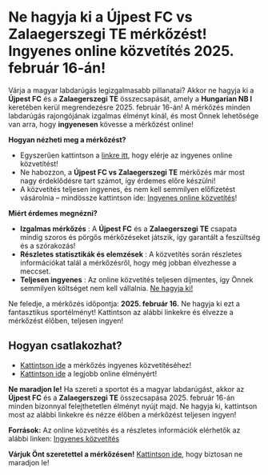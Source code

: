# Ne hagyja ki a **Újpest FC vs Zalaegerszegi TE** mérkőzést! Ingyenes online közvetítés 2025. február 16-án!

Várja a magyar labdarúgás legizgalmasabb pillanatai? Akkor ne hagyja ki a **Újpest FC** és a **Zalaegerszegi TE** összecsapását, amely a **Hungarian NB I** keretében kerül megrendezésre 2025. február 16-án! A mérkőzés minden labdarúgás rajongójának izgalmas élményt kínál, és most Önnek lehetősége van arra, hogy **ingyenesen** kövesse a mérkőzést online!

**Hogyan nézheti meg a mérkőzést?**

- Egyszerűen kattintson a [linkre itt](https://tinyurl.com/livestreamfreeo?st=%C3%9Ajpest+FC+vs+Zalaegerszegi+TE&si=ghc), hogy elérje az ingyenes online közvetítést!
- Ne habozzon, a **Újpest FC vs Zalaegerszegi TE** mérkőzés már most nagy érdeklődésre tart számot, így érdemes előre készülni!
- A közvetítés teljesen ingyenes, és nem kell semmilyen előfizetést vásárolnia – mindössze kattintson ide: [Ingyenes online közvetítés](https://tinyurl.com/livestreamfreeo?st=%C3%9Ajpest+FC+vs+Zalaegerszegi+TE&si=ghc)!

**Miért érdemes megnézni?**

- **Izgalmas mérkőzés** : A **Újpest FC** és a **Zalaegerszegi TE** csapata mindig szoros és pörgős mérkőzéseket játszik, így garantált a feszültség és a szórakozás!
- **Részletes statisztikák és elemzések** : A közvetítés során részletes információkat talál a mérkőzésről, hogy még jobban élvezhesse a meccset.
- **Teljesen ingyenes** : Az online közvetítés teljesen díjmentes, így Önnek semmilyen költséget nem kell vállalnia. [Ne hagyja ki!](https://tinyurl.com/livestreamfreeo?st=%C3%9Ajpest+FC+vs+Zalaegerszegi+TE&si=ghc)

Ne feledje, a mérkőzés időpontja: **2025. február 16.** Ne hagyja ki ezt a fantasztikus sportélményt! Kattintson az alábbi linkekre és élvezze a mérkőzést élőben, teljesen ingyen!

## Hogyan csatlakozhat?

- [Kattintson ide](https://tinyurl.com/livestreamfreeo?st=%C3%9Ajpest+FC+vs+Zalaegerszegi+TE&si=ghc) a mérkőzés ingyenes közvetítéséhez!
- [Kattintson ide](https://tinyurl.com/livestreamfreeo?st=%C3%9Ajpest+FC+vs+Zalaegerszegi+TE&si=ghc) a legjobb online élményért!

**Ne maradjon le!** Ha szereti a sportot és a magyar labdarúgást, akkor az **Újpest FC** és a **Zalaegerszegi TE** összecsapása 2025. február 16-án minden bizonnyal felejthetetlen élményt nyújt majd. Ne hagyja ki, kattintson most az alábbi linkekre és nézze élőben a mérkőzést teljesen ingyen!

**Források:** Az online közvetítés és a részletes információk elérhetők az alábbi linken: [Ingyenes közvetítés](https://tinyurl.com/livestreamfreeo?st=%C3%9Ajpest+FC+vs+Zalaegerszegi+TE&si=ghc)

**Várjuk Önt szeretettel a mérkőzésen!** [Kattintson ide](https://tinyurl.com/livestreamfreeo?st=%C3%9Ajpest+FC+vs+Zalaegerszegi+TE&si=ghc), hogy biztosan ne maradjon le!
